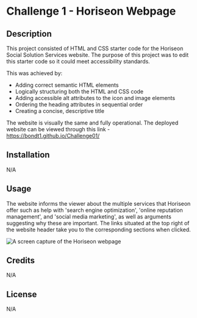 # Challenge 1 - Horiseon Webpage

## Description

This project consisted of HTML and CSS starter code for the Horiseon Social Solution Services website. The purpose of this project was to edit this starter code so it could meet accessibility standards. 

This was achieved by: 
 - Adding correct semantic HTML elements
 - Logically structuring both the HTML and CSS code
 - Adding accessible alt attributes to the icon and image elements
 - Ordering the heading attributes in sequential order
 - Creating a concise, descriptive title

The website is visually the same and fully operational. The deployed website can be viewed through this link - https://bondt1.github.io/Challenge01/

## Installation

N/A

## Usage

The website informs the viewer about the multiple services that Horiseon offer such as help with 'search engine optimization', 'online reputation management', and 'social media marketing', as well as arguments suggesting why these are important. The links situated at the top right of the website header take you to the corresponding sections when clicked. 

![A screen capture of the Horiseon webpage](Assets/images/screencapture-127-0-0-1-5501-Develop-index-html-2023-04-04-21_03_01.png)

## Credits

N/A

## License

N/A
